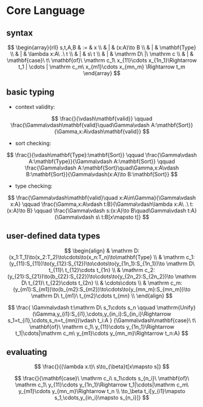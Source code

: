 # Core Language

## syntax

$$
\begin{array}{rll}
s,t,A,B & := & x \\
        & |  & (x:A)\to B \\
        & |  & \mathbf{Type} \\
        & |  & \lambda x:A\ .\ t \\
        & |  & s\ t \\
        & |  & \mathrm D\ |\ \mathrm c \\
        & |  & \mathbf{case}\ t\ \mathbf{of}\ \mathrm c_1\ x_{11}\cdots x_{1n_1}\Rightarrow t_1 | \cdots | \mathrm c_m\ x_{m1}\cdots x_{mn_m} \Rightarrow t_m
\end{array}
$$

## basic typing

- context validity:

$$
\frac{}{\vdash\mathbf{valid}} \qquad
\frac{\Gamma\vdash\mathbf{valid}\quad\Gamma\vdash A:\mathbf{Sort}}{\Gamma,x:A\vdash\mathbf{valid}}
$$

- sort checking:

$$
\frac{}{\vdash\mathbf{Type}:\mathbf{Sort}} \qquad
\frac{\Gamma\vdash A:\mathbf{Type}}{\Gamma\vdash A:\mathbf{Sort}} \qquad
\frac{\Gamma\vdash A:\mathbf{Sort}\quad\Gamma,x:A\vdash B:\mathbf{Sort}}{\Gamma\vdash(x:A)\to B:\mathbf{Sort}}
$$

- type checking:

$$
\frac{\Gamma\vdash\mathbf{valid}\quad x:A\in\Gamma}{\Gamma\vdash x:A} \qquad
\frac{\Gamma,x:A\vdash t:B}{\Gamma\vdash\lambda x:A\ .\ t:(x:A)\to B} \qquad
\frac{\Gamma\vdash s:(x:A)\to B\quad\Gamma\vdash t:A}{\Gamma\vdash s\ t:B[x\mapsto t]}
$$

## user-defined data types

$$
\begin{align}
& \mathrm D:(x_1:T_1)\to(x_2:T_2)\to\cdots\to(x_n:T_n)\to\mathbf{Type} \\
& \mathrm c_1:(y_{11}:S_{11})\to(y_{12}:S_{12})\to\cdots\to(y_{1n_1}:S_{1n_1})\to \mathrm D\ t_{11}\ t_{12}\cdots t_{1n} \\
& \mathrm c_2:(y_{21}:S_{21})\to(b_{22}:S_{22})\to\cdots\to(y_{2n_2}:S_{2n_2})\to \mathrm D\ t_{21}\ t_{22}\cdots t_{2n} \\
& \cdots\cdots \\
& \mathrm c_m:(y_{m1}:S_{m1})\to(b_{m2}:S_{m2})\to\cdots\to(y_{mn_m}:S_{mn_m})\to \mathrm D\ t_{m1}\ t_{m2}\cdots t_{mn} \\
\end{align}
$$

$$
\frac{
\Gamma\vdash t:\mathrm D\ s_1\cdots s_n \qquad
\mathrm{Unify}(\Gamma,y_{i1}:S_{i1},\cdots,y_{in_i}:S_{in_i}\Rightarrow s_1=t_{i1},\cdots,s_n=t_{mn})\vdash t_i:A
}
{\Gamma\vdash\mathbf{case}\ t\ \mathbf{of}\ \mathrm c_1\ y_{11}\cdots y_{1n_1}\Rightarrow t_1|\cdots|\mathrm c_m\ y_{m1}\cdots y_{mn_m}\Rightarrow t_n:A}
$$



## evaluating

$$
\frac{}{(\lambda x.t)\ s\to_{\beta}t[x\mapsto s]}
$$

$$
\frac{}{\mathbf{case}\ \mathrm c_i\ s_1\cdots s_{n_i}\ \mathbf{of}\ \mathrm c_1\ y_{11}\cdots y_{1n_1}\Rightarrow t_1|\cdots|\mathrm c_m\ y_{m1}\cdots y_{mn_m}\Rightarrow t_n \\
\to_\beta t_i[y_{i1}\mapsto s_1,\cdots,y_{in_i}\mapsto s_{n_i}]}
$$

